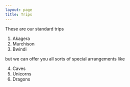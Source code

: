 ```yaml
---
layout: page
title: Trips
---
```


These are our standard trips 

1. Akagera
2. Murchison
3. Bwindi

but we can offer you all sorts of special arrangements like

4. Caves
5. Unicorns
6. Dragons
